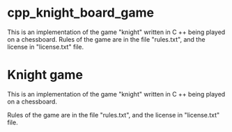 # cpp_knight_board_game
This is an implementation of the game "knight" written in C ++ being played on a chessboard. Rules of the game are in the file "rules.txt", and the license in "license.txt" file. 
# Knight game
This is an implementation of the game "knight" written in C ++ being played on a chessboard.

Rules of the game are in the file "rules.txt", and the license in "license.txt" file.
